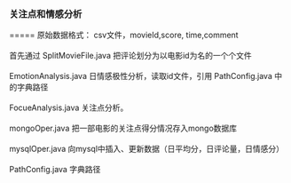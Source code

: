 ### 关注点和情感分析
=====
原始数据格式： csv文件，movieId,score, time,comment</br>
</br>
首先通过 SplitMovieFile.java 把评论划分为以电影id为名的一个个文件</br>
</br>
EmotionAnalysis.java 日情感极性分析，读取id文件，引用 PathConfig.java 中的字典路径</br>
</br>
FocueAnalysis.java 关注点分析。</br>
</br>
mongoOper.java 把一部电影的关注点得分情况存入mongo数据库</br>
</br>
mysqlOper.java 向mysql中插入、更新数据（日平均分，日评论量，日情感分）</br>
</br>
PathConfig.java 字典路径</br>
